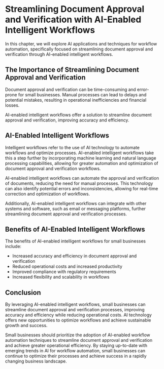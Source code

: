 Streamlining Document Approval and Verification with AI-Enabled Intelligent Workflows
========================================================================================================================================================

In this chapter, we will explore AI applications and techniques for workflow automation, specifically focused on streamlining document approval and verification through AI-enabled intelligent workflows.

The Importance of Streamlining Document Approval and Verification
-----------------------------------------------------------------

Document approval and verification can be time-consuming and error-prone for small businesses. Manual processes can lead to delays and potential mistakes, resulting in operational inefficiencies and financial losses.

AI-enabled intelligent workflows offer a solution to streamline document approval and verification, improving accuracy and efficiency.

AI-Enabled Intelligent Workflows
--------------------------------

Intelligent workflows refer to the use of AI technology to automate workflows and optimize processes. AI-enabled intelligent workflows take this a step further by incorporating machine learning and natural language processing capabilities, allowing for greater automation and optimization of document approval and verification workflows.

AI-enabled intelligent workflows can automate the approval and verification of documents, reducing the need for manual processes. This technology can also identify potential errors and inconsistencies, allowing for real-time correction and optimization of workflows.

Additionally, AI-enabled intelligent workflows can integrate with other systems and software, such as email or messaging platforms, further streamlining document approval and verification processes.

Benefits of AI-Enabled Intelligent Workflows
--------------------------------------------

The benefits of AI-enabled intelligent workflows for small businesses include:

* Increased accuracy and efficiency in document approval and verification
* Reduced operational costs and increased productivity
* Improved compliance with regulatory requirements
* Increased flexibility and scalability in workflows

Conclusion
----------

By leveraging AI-enabled intelligent workflows, small businesses can streamline document approval and verification processes, improving accuracy and efficiency while reducing operational costs. AI technology offers new opportunities to optimize workflows and achieve sustainable growth and success.

Small businesses should prioritize the adoption of AI-enabled workflow automation techniques to streamline document approval and verification and achieve greater operational efficiency. By staying up-to-date with emerging trends in AI for workflow automation, small businesses can continue to optimize their processes and achieve success in a rapidly changing business landscape.
